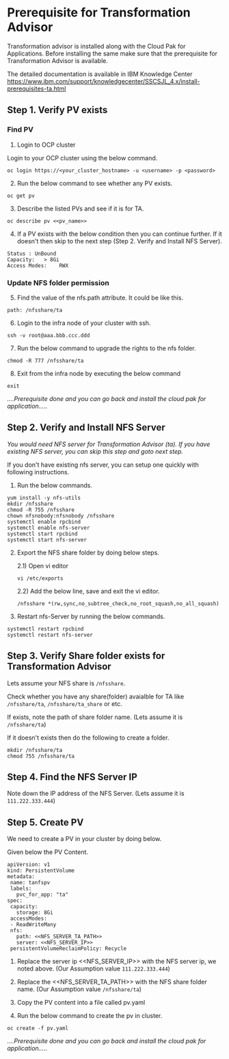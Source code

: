 # Prerequisite  for Transformation Advisor

Transformation advisor is installed along with the Cloud Pak for Applications. Before installing the same make sure that the prerequisite for Transformation Advisor is available.

The detailed documentation is available in IBM Knowledge Center https://www.ibm.com/support/knowledgecenter/SSCSJL_4.x/install-prerequisites-ta.html


## Step 1. Verify PV exists

### Find PV

1. Login to OCP cluster

Login to your OCP cluster using the below command.

```
oc login https://<your_cluster_hostname> -u <username> -p <password>
```

2. Run the below command to see whether any PV exists.

```
oc get pv
```

3. Describe the listed PVs and see if it is for TA.

```
oc describe pv <<pv_name>>
```

4. If a PV exists with the below condition then you can continue further. If it doesn't then skip to the next step (Step 2. Verify and Install NFS Server). 

```
Status : UnBound
Capacity:   > 8Gi
Access Modes:    RWX
```
### Update NFS folder permission

5. Find the value of the nfs.path attribute. It could be like this.

```
path: /nfsshare/ta
```

6. Login to the infra node of your cluster with ssh.

```
ssh -v root@aaa.bbb.ccc.ddd
```

7. Run the below command to upgrade the rights to the nfs folder.

```
chmod -R 777 /nfsshare/ta
```
8. Exit from the infra node by executing the below command

```
exit
```

*....Prerequisite done and you can go back and install the cloud pak for application.....*

## Step 2. Verify and Install NFS Server

*You would need NFS server for Transformation Advisor (ta). If you have existing NFS server, you can skip this step and goto next step.*

If you don't have existing nfs server, you can setup one quickly with following instructions.

1. Run the below commands.

```
yum install -y nfs-utils
mkdir /nfsshare
chmod -R 755 /nfsshare
chown nfsnobody:nfsnobody /nfsshare
systemctl enable rpcbind
systemctl enable nfs-server
systemctl start rpcbind
systemctl start nfs-server
```

2. Export the NFS share folder by doing below steps.

    2.1) Open vi editor

    ```
    vi /etc/exports
    ```

    2.2) Add the below line, save and exit the vi editor.

    ```
    /nfsshare *(rw,sync,no_subtree_check,no_root_squash,no_all_squash)
    ```

3. Restart nfs-Server by running the below commands.

```
systemctl restart rpcbind
systemctl restart nfs-server
```

## Step 3. Verify Share folder exists for Transformation Advisor

Lets assume your NFS share is `/nfsshare`.

Check whether you have any share(folder) avaialble for TA like `/nfsshare/ta`, `/nfsshare/ta_share` or etc.

If exists, note the path of share folder name. (Lets assume it is `/nfsshare/ta`)

If it doesn't exists then do the following to create a folder.
```
mkdir /nfsshare/ta
chmod 755 /nfsshare/ta
```

## Step 4. Find the NFS Server IP

Note down the IP address of the NFS Server. (Lets assume it is `111.222.333.444`)

## Step 5. Create PV

We need to create a PV in your cluster by doing below.

Given below the PV Content.

```
apiVersion: v1
kind: PersistentVolume
metadata:
 name: tanfspv
 labels:
   pvc_for_app: "ta"
spec:
 capacity:
   storage: 8Gi
 accessModes:
 - ReadWriteMany
 nfs:
   path: <<NFS_SERVER_TA_PATH>>
   server: <<NFS_SERVER_IP>>
 persistentVolumeReclaimPolicy: Recycle
 ```

1. Replace the server ip <<NFS_SERVER_IP>> with the NFS server ip, we noted above. (Our Assumption value `111.222.333.444`)

2. Replace the <<NFS_SERVER_TA_PATH>> with the NFS share folder name. (Our Assumption value `/nfsshare/ta`)

3. Copy the PV content into a file called pv.yaml

4. Run the below command to create the pv in cluster.
```
oc create -f pv.yaml
```

*....Prerequisite done and you can go back and install the cloud pak for application.....*
